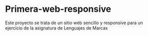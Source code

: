 # Primera-web-responsive
Este proyecto se trata de un sitio web sencillo y responsive para un ejercicio de la asignatura de Lenguajes de Marcas

